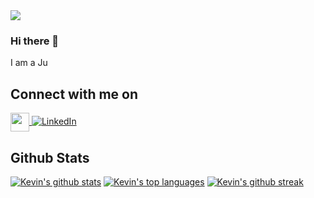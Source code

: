 <img src="https://encrypted-tbn0.gstatic.com/images?q=tbn:ANd9GcT2N7DiuuKF9NQ18hMccKk9YZhvdGS1T-Qhng&usqp=CAU.gif">

### Hi there 👋
I am a Ju

## Connect with me on 
<p align="left">
  <a href="https://twitter.com/_its_kamau">
<img align="center" src="https://github.com/mishmanners/MishManners/blob/master/socials/twitter%20(2).png" title = "Twitter" alt="" height="30" />  </a>

  <a href="https://linkedin.com/in/kevin-kamau-68952b213/">
    <img src="https://img.shields.io/badge/LinkedIn-0077B5?logo=linkedin" alt="LinkedIn">
  </a>
</p>


## Github Stats

[![Kevin's github stats](https://github-readme-stats.vercel.app/api?username=Kevin-Nduati&theme=blue-green)](https://github.com/Kevin-Nduati/github-readme-stats)
[![Kevin's top languages](https://github-readme-stats.vercel.app/api/top-langs/?username=Kevin-Nduati&theme=blue-green)](https://github.com/Kevin-Nduati/github-readme-stats)
[![Kevin's github streak](https://github-readme-streak-stats.herokuapp.com/?user=Kevin-Nduati&theme=blue-green)](https://github.com/Kevin-Nduati/github-readme-streak-stats)

